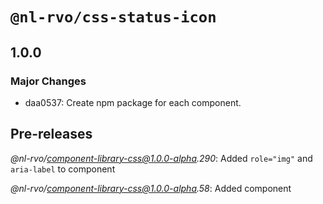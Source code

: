 # `@nl-rvo/css-status-icon`

## 1.0.0

### Major Changes

- daa0537: Create npm package for each component.

## Pre-releases

_@nl-rvo/component-library-css@1.0.0-alpha.290_:
Added `role="img"` and `aria-label` to component

_@nl-rvo/component-library-css@1.0.0-alpha.58_:
Added component
